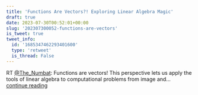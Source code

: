 ```yaml
---
title: 'Functions Are Vectors?! Exploring Linear Algebra Magic'
draft: true
date: 2023-07-30T00:52:01+00:00
slug: '202307300052-functions-are-vectors'
is_tweet: true
tweet_info:
  id: '1685347462293401600'
  type: 'retweet'
  is_thread: False
---
```




RT [@The_Numbat](https://x.com/The_Numbat): Functions are vectors! This perspective lets us apply the tools of linear algebra to computational problems from image and… [continue reading](https://x.com/sytelus/status/1685347462293401600)
